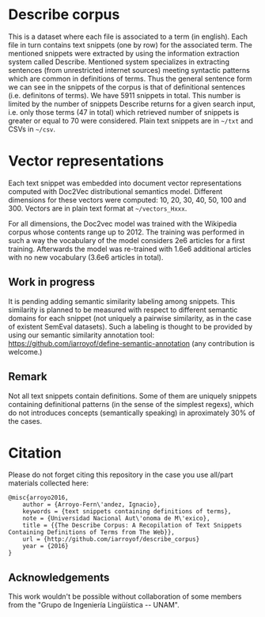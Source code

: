 # Describe corpus
This is a dataset where each file is associated to a term (in english). Each file in turn contains text snippets (one by row) for the associated term. The mentioned snippets were extracted by using the information extraction system called Describe. Mentioned system specializes in extracting sentences (from unrestricted internet sources) meeting syntactic patterns which are common in definitions of terms. Thus the general sentence form we can see in the snippets of the corpus is that of definitional sentences (i.e. definitons of terms). We have 5911 snippets in total. This number is limited by the number of snippets Describe returns for a given search input, i.e. only those terms (47 in total) which retrieved number of snippets is greater or equal to 70 were considered. Plain text snippets are in `~/txt` and CSVs in `~/csv`.

# Vector representations

Each text snippet was embedded into document vector representations computed with Doc2Vec distributional semantics model. Different dimensions for these vectors were computed: 10, 20, 30, 40, 50, 100 and 300. Vectors are in plain text format at `~/vectors_Hxxx`.

For all dimensions, the Doc2vec model was trained with the Wikipedia corpus whose contents range up to 2012. The training was performed in such a way the vocabulary of the model considers 2e6 articles for a first training. Afterwards the model was re-trained with 1.6e6 additional articles with no new vocabulary (3.6e6 articles in total).

## Work in progress 

It is pending adding semantic similarity labeling among snippets. This similarity is planned to be measured with respect to different semantic domains for each snippet (not uniquely a pairwise similarity, as in the case of existent SemEval datasets). Such a labeling is thought to be provided by using our semantic similarity annotation tool: https://github.com/iarroyof/define-semantic-annotation (any contribution is welcome.)

## Remark

Not all text snippets contain definitions. Some of them are uniquely snippets containing definitional patterns (in the sense of the simplest regexs), which do not introduces concepts (semantically speaking) in aproximately 30% of the cases.

# Citation

Please do not forget citing this repository in the case you use all/part materials collected here:

```
@misc{arroyo2016,
    author = {Arroyo-Fern\'andez, Ignacio},
    keywords = {text snippets containing definitions of terms},
    note = {Universidad Nacional Aut\'onoma de M\'exico},
    title = {{The Describe Corpus: A Recopilation of Text Snippets Containing Definitions of Terms from The Web}},
    url = {http://github.com/iarroyof/describe_corpus}
    year = {2016}
}
```
## Acknowledgements

This work wouldn't be possible without collaboration of some members from the "Grupo de Ingeniería Lingüística -- UNAM".

